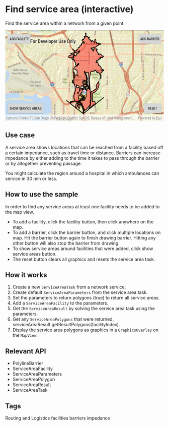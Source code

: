 # Find service area (interactive)

Find the service area within a network from a given point.

![Find service area App](find-service-area-interactive.png)

## Use case

A service area shows locations that can be reached from a facility based off a certain impedance, such as travel time or distance. Barriers can increase impedance by either adding to the time it takes to pass through the barrier or by altogether preventing passage.

You might calculate the region around a hospital in which ambulances can service in 30 min or less.

## How to use the sample

In order to find any service areas at least one facility needs to be added to the map view.
* To add a facility, click the facility button, then click anywhere on the map.
* To add a barrier, click the barrier button, and click multiple locations on map. Hit the barrier button again to finish drawing barrier. Hitting any other button will also stop the barrier from drawing.
* To show service areas around facilities that were added, click show service areas button. 
* The reset button clears all graphics and resets the service area task.
   
## How it works

1. Create a new `ServiceAreaTask` from a network service.
2. Create default `ServiceAreaParameters` from the service area task.
3. Set the parameters to return polygons (true) to return all service
   areas.
4. Add a `ServiceAreaFacility` to the parameters.
5. Get the `ServiceAreaResult` by solving the service area task using
   the parameters.
6. Get any `ServiceAreaPolygons` that were returned,
   serviceAreaResult.getResultPolygons(facilityIndex). 
7. Display the service area polygons as graphics in a `GraphicsOverlay`
   on the `MapView`.

## Relevant API

* PolylineBarrier
* ServiceAreaFacility
* ServiceAreaParameters
* ServiceAreaPolygon
* ServiceAreaResult
* ServiceAreaTask

## Tags
Routing and Logistics
facilities
barriers
impedance
